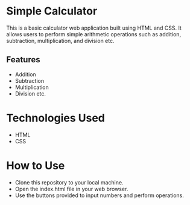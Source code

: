 # Simple Calculator

This is a basic calculator web application built using HTML and CSS. It allows users to perform simple arithmetic operations such as addition, subtraction, multiplication, and division etc.

## Features

- Addition
- Subtraction
- Multiplication
- Division etc.

# Technologies Used

- HTML
- CSS

# How to Use

- Clone this repository to your local machine.
- Open the index.html file in your web browser.
- Use the buttons provided to input numbers and perform operations.